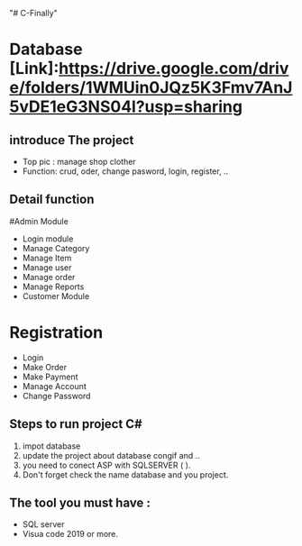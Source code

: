 "# C-Finally" 

# Database [Link]:https://drive.google.com/drive/folders/1WMUin0JQz5K3Fmv7AnJ5vDE1eG3NS04l?usp=sharing
## introduce The project
- Top pic : manage shop clother 
- Function: crud, oder, change pasword, login, register, ..

## Detail function
#Admin Module

- Login module
- Manage Category
- Manage Item
- Manage user
- Manage order
- Manage Reports
- Customer Module

# Registration
- Login
- Make Order
- Make Payment
- Manage Account
- Change Password

## Steps to run project C#
 1. impot database
 2. update the project about database congif and ..
 3. you need to conect ASP with SQLSERVER ( ).
 4. Don't forget check the name database and you project.
## The tool you must have :
- SQL server
- Visua code 2019 or more.


